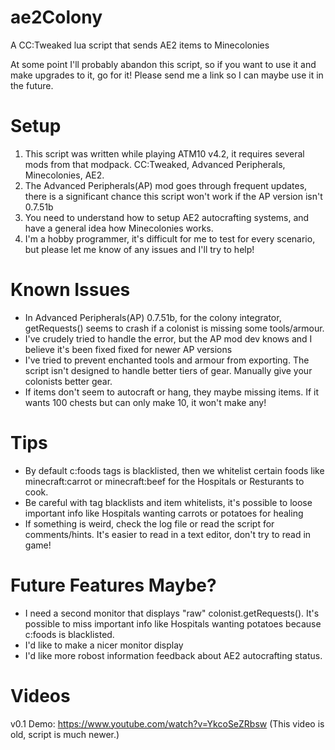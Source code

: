 # ae2Colony
A CC:Tweaked lua script that sends AE2 items to Minecolonies

At some point I'll probably abandon this script, so if you want to use it and make upgrades to it, go for it! Please send me a link so I can maybe use it in the future.

# Setup
1. This script was written while playing ATM10 v4.2, it requires several mods from that modpack. CC:Tweaked, Advanced Peripherals, Minecolonies, AE2.
2. The Advanced Peripherals(AP) mod goes through frequent updates, there is a significant chance this script won't work if the AP version isn't 0.7.51b
3. You need to understand how to setup AE2 autocrafting systems, and have a general idea how Minecolonies works.
4. I'm a hobby programmer, it's difficult for me to test for every scenario, but please let me know of any issues and I'll try to help!

# Known Issues
- In Advanced Peripherals(AP) 0.7.51b, for the colony integrator, getRequests() seems to crash if a colonist is missing some tools/armour.
- I've crudely tried to handle the error, but the AP mod dev knows and I believe it's been fixed fixed for newer AP versions
- I've tried to prevent enchanted tools and armour from exporting. The script isn't designed to handle better tiers of gear. Manually give your colonists better gear.
- If items don't seem to autocraft or hang, they maybe missing items. If it wants 100 chests but can only make 10, it won't make any!

# Tips
- By default c:foods tags is blacklisted, then we whitelist certain foods like minecraft:carrot or minecraft:beef for the Hospitals or Resturants to cook.
- Be careful with tag blacklists and item whitelists, it's possible to loose important info like Hospitals wanting carrots or potatoes for healing
- If something is weird, check the log file or read the script for comments/hints. It's easier to read in a text editor, don't try to read in game!

# Future Features Maybe?
- I need a second monitor that displays "raw" colonist.getRequests(). It's possible to miss important info like Hospitals wanting potatoes because c:foods is blacklisted.
- I'd like to make a nicer monitor display
- I'd like more robost information feedback about AE2 autocrafting status.

# Videos
v0.1 Demo: https://www.youtube.com/watch?v=YkcoSeZRbsw (This video is old, script is much newer.)
